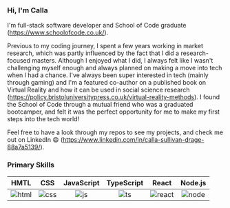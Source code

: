 ### Hi, I'm Calla

I'm full-stack software developer and School of Code graduate (https://www.schoolofcode.co.uk/).

Previous to my coding journey, I spent a few years working in market research, which was partly influenced by the fact that I did a research-focused masters. Although I enjoyed what I did, I always felt like I wasn't challenging myself enough and always planned on making a move into tech when I had a chance. I've always been super interested in tech (mainly through gaming) and I'm a featured co-author on a published book on Virtual Reality and how it can be used in social science research (https://policy.bristoluniversitypress.co.uk/virtual-reality-methods). I found the School of Code through a mutual friend who was a graduated bootcamper, and felt it was the perfect opportunity for me to make my first steps into the tech world!

Feel free to have a look through my repos to see my projects, and check me out on LinkedIn 😄 (https://www.linkedin.com/in/calla-sullivan-drage-88a7a5139/). 

### Primary Skills 

HMTL|CSS|JavaScript|TypeScript|React|Node.js|  
:------------:|:-------------:|:-------------:|:-------------:|:------------:|:-------------:|
![html](https://user-images.githubusercontent.com/112335053/220086351-f930e7bb-0c3f-42b5-bc6b-d7989e7ad03a.png)|![css](https://user-images.githubusercontent.com/112335053/220086438-fea83b82-c8e6-4bc6-b1ce-b2b86e883f1f.png)|![js](https://user-images.githubusercontent.com/112335053/220086489-15123228-dcb2-4d54-beb3-dfc14e893ddb.png)|![ts](https://user-images.githubusercontent.com/112335053/220086559-284ae0e6-7fa2-448a-a891-61b64b62aa12.png)|![react](https://user-images.githubusercontent.com/112335053/220086644-13e3b46d-bdd6-475a-9820-2eefda814438.png)|![node](https://user-images.githubusercontent.com/112335053/220086759-28527823-3780-47ec-880c-47231b86efd5.png)
